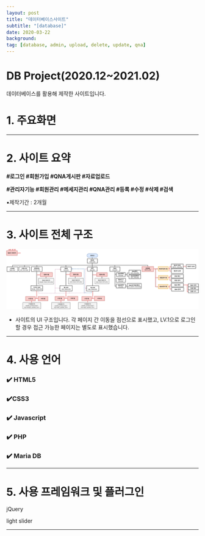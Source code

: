 ```yaml
---
layout: post
title: "데이터베이스사이트"
subtitle: "[database]"
date: 2020-03-22
background: 
tag: [database, admin, upload, delete, update, qna]
---
```



# DB Project(2020.12~2021.02)

데이터베이스를 활용해 제작한 사이트입니다.

# 1. 주요화면

---

# 2. 사이트 요약

**#로그인 #회원가입 #QNA게시판  #자료업로드**

**#관리자기능 #회원관리 #메세지관리 #QNA관리 #등록 #수정 #삭제 #검색** 

▪️제작기간 : 2개월

---

# 3. 사이트 전체  구조

![my_schedule_1.png](img/readme/db_flowchart.png)

- 사이트의 UI 구조입니다. 각 페이지 간 이동을 점선으로 표시했고, LV.1으로 로그인할 경우 접근 가능한 페이지는 별도로 표시했습니다.

---

# 4. 사용 언어

### ✔️ HTML5

### ✔️CSS3

### ✔️ Javascript

### ✔️ PHP

### ✔️ Maria DB

---

# 5. 사용 프레임워크 및 플러그인

jQuery

light slider

---

